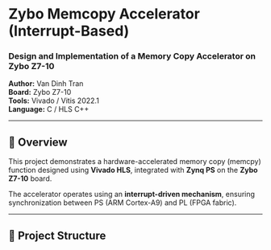 # Zybo Memcopy Accelerator (Interrupt-Based)

### Design and Implementation of a Memory Copy Accelerator on Zybo Z7-10
**Author:** Van Dinh Tran  
**Board:** Zybo Z7-10  
**Tools:** Vivado / Vitis 2022.1  
**Language:** C / HLS C++

---

## 🧩 Overview
This project demonstrates a hardware-accelerated memory copy (memcpy) function designed using **Vivado HLS**, integrated with **Zynq PS** on the **Zybo Z7-10** board.

The accelerator operates using an **interrupt-driven mechanism**, ensuring synchronization between PS (ARM Cortex-A9) and PL (FPGA fabric).

---

## 📁 Project Structure
